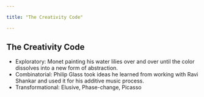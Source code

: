 ```yaml
---

title: "The Creativity Code"

---
```


## The Creativity Code

- Exploratory: Monet painting his water lilies over and over until the color dissolves into a new form of abstraction.
- Combinatorial: Philip Glass took ideas he learned from working with Ravi Shankar and used it for his additive music process.
- Transformational: Elusive, Phase-change, Picasso 